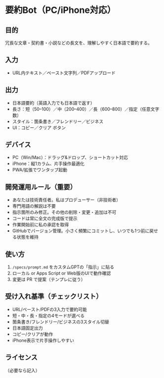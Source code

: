 # 要約Bot（PC/iPhone対応）

## 目的
冗長な文章・契約書・小説などの長文を、理解しやすく日本語で要約する。

## 入力
- URL内テキスト／ペースト文字列／PDFアップロード

## 出力
- 日本語要約（英語入力でも日本語で返す）
- 長さ：短（50–100）／中（200–400）／長（600–800）／指定（任意文字数）
- スタイル：箇条書き／フレンドリー／ビジネス
- UI：コピー／クリア ボタン

## デバイス
- PC（Win/Mac）：ドラッグ&ドロップ、ショートカット対応
- iPhone：縦1カラム、片手操作最適化
- PWA/拡張でワンタップ起動

## 開発運用ルール（重要）
- あなたは技術責任者。私はプロデューサー（非技術者）
- 専門用語の解説は不要
- 指示箇所のみ修正。その他の削除・変更・追加は不可
- コードは常に全文の完成版で提示
- 作業開始前に私の承認を取得
- GitHubでバージョン管理。小さく頻繁にコミットし、いつでも1つ前に戻せる状態を維持

## 使い方
1. `/specs/prompt.md` をカスタムGPTの「指示」に貼る
2. ローカル or Apps Script or Web版のUIで動作確認
3. 変更は PR で提案（テンプレに従う）

## 受け入れ基準（チェックリスト）
- URL/ペースト/PDFの3入力で要約可能
- 短・中・長・指定の4モードが選べる
- 箇条書き/フレンドリー/ビジネスの3スタイル切替
- 日本語固定出力
- コピー/クリアが動作
- iPhone表示で片手操作しやすい

## ライセンス
（必要なら記入）
